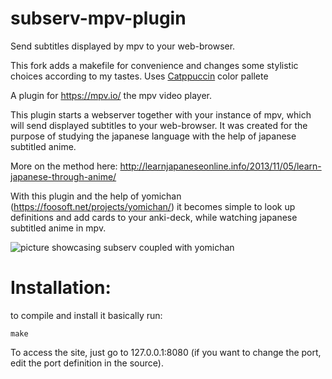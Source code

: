 # subserv-mpv-plugin
Send subtitles displayed by mpv to your web-browser.

This fork adds a makefile for convenience and changes some stylistic choices according to my tastes. Uses [Catppuccin](https://catppuccin.com) color pallete

A plugin for https://mpv.io/
the mpv video player.

This plugin starts a webserver together with your instance of mpv, which will send displayed subtitles to your web-browser.
It was created for the purpose of studying the japanese language with the help of japanese subtitled anime.

More on the method here: http://learnjapaneseonline.info/2013/11/05/learn-japanese-through-anime/

With this plugin and the help of yomichan (https://foosoft.net/projects/yomichan/) it becomes simple to look up definitions and add cards to your anki-deck, while watching japanese subtitled anime in mpv.

![picture showcasing subserv coupled with yomichan](http://i65.tinypic.com/2ufbxqu.jpg)

# Installation:
to compile and install it basically run:
```
make
```
To access the site, just go to 127.0.0.1:8080 (if you want to change the port, edit the port definition in the source).

